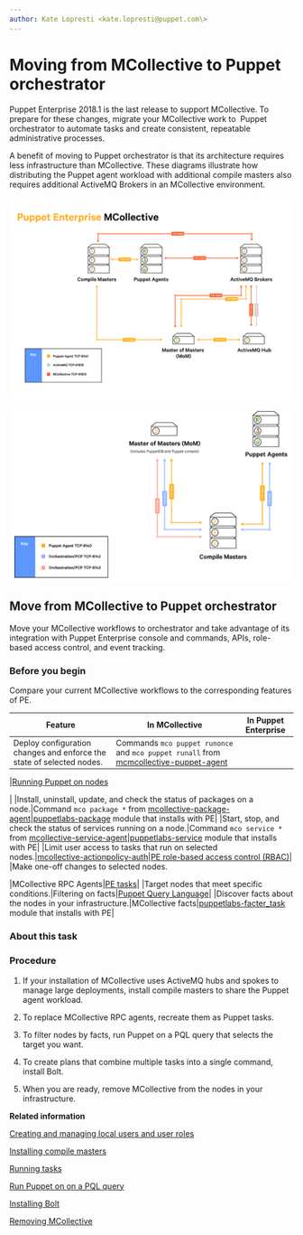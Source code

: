 ```yaml
---
author: Kate Lopresti <kate.lopresti@puppet.com\>
---
```


# Moving from MCollective to Puppet orchestrator

Puppet Enterprise 2018.1 is the last release to support MCollective. To prepare for these changes, migrate your MCollective work to  Puppet orchestrator to automate tasks and create consistent, repeatable administrative processes.

A benefit of moving to Puppet orchestrator is that its architecture requires less infrastructure than MCollective. These diagrams illustrate how distributing the Puppet agent workload with additional compile masters also requires additional ActiveMQ Brokers in an MCollective environment.

![](pe_mco_diagram.png)

![](pe_orch_diagram.png)

## Move from MCollective to Puppet orchestrator

Move your MCollective workflows to orchestrator and take advantage of its integration with Puppet Enterprise console and commands, APIs, role-based access control, and event tracking.

### Before you begin

Compare your current MCollective workflows to the corresponding features of PE.

|Feature|In MCollective|In Puppet Enterprise|
|-------|--------------|--------------------|
|Deploy configuration changes and enforce the state of selected nodes.|Commands `mco puppet runonce` and `mco puppet runall` from [mcmcollective-puppet-agent](https://github.com/puppetlabs/mcollective-puppet-agent)

|[Running Puppet on nodes](run_puppet_on_nodes.md#)

|
|Install, uninstall, update, and check the status of packages on a node.|Command `mco package *` from [mcollective-package-agent](https://github.com/puppetlabs/mcollective-package-agent)|[puppetlabs-package](https://forge.puppet.com/puppetlabs/package) module that installs with PE|
|Start, stop, and check the status of services running on a node.|Command `mco service *` from [mcollective-service-agent](https://github.com/puppetlabs/mcollective-service-agent)|[puppetlabs-service](https://forge.puppet.com/puppetlabs/service) module that installs with PE|
|Limit user access to tasks that run on selected nodes.|[mcollective-actionpolicy-auth](https://github.com/puppetlabs/mcollective-actionpolicy-auth)|[PE role-based access control \(RBAC\)](managing_access.md)|
|Make one-off changes to selected nodes.

|MCollective RPC Agents|[PE tasks](running_tasks.md)|
|Target nodes that meet specific conditions.|Filtering on facts|[Puppet Query Language](https://puppet.com/docs/puppetdb/5.2/api/query/v4/pql.html)|
|Discover facts about the nodes in your infrastructure.|MCollective facts|[puppetlabs-facter\_task](https://github.com/puppetlabs/puppetlabs-facter_task) module that installs with PE|

### About this task

### Procedure

1.  If your installation of MCollective uses ActiveMQ hubs and spokes to manage large deployments, install compile masters to share the Puppet agent workload.

2.  To replace MCollective RPC agents, recreate them as Puppet tasks.

3.  To filter nodes by facts, run Puppet on a PQL query that selects the target you want.

4.  To create plans that combine multiple tasks into a single command, install Bolt.

5.  When you are ready, remove MCollective from the nodes in your infrastructure.


**Related information**  


[Creating and managing local users and user roles](rbac_user_roles_intro.md#)

[Installing compile masters](installing_compile_masters.md#)

[Running tasks](running_tasks.md)

[Run Puppet on on a PQL query](running_puppet_on_demand_from_the_cli.md#)

[Installing Bolt](https://puppet.com/docs/bolt/0.x/bolt_installing.html)

[Removing MCollective](removing_mcollective.md)


